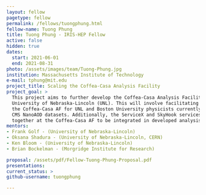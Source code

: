 ```yaml
---
layout: fellow
pagetype: fellow
permalink: /fellows/tuongphung.html
fellow-name: Tuong Phung
title: Tuong Phung - IRIS-HEP Fellow
active: false
hidden: true
dates:
  start: 2021-06-01
  end: 2021-08-31
photo: /assets/images/team/Tuong-Phung.jpg
institution: Massachusetts Institute of Technology
e-mail: tphung@mit.edu
project_title: Scaling the Coffea-Casa Analysis Facility
project_goal: >
  This project aims to further develop the Coffea-Casa Analysis Facility (AF) at the
  University of Nebraska-Lincoln (UNL). This will involve facilitating the use of
  the Coffea-Casa AF for UNL and Boston University physicists currently working with
  CMS NanoAOD datasets. Additionally, the ServiceX and SkyHook services will be deployed
  together at the Coffea-Casa AF to be integrated in developed analysis examples.
mentors:
- Frank Golf - (University of Nebraska-Lincoln)
- Oksana Shadura - (University of Nebraska-Lincoln, CERN)
- Ken Bloom - (University of Nebraska-Lincoln)
- Brian Bockelman - (Morgridge Institute for Research)

proposal: /assets/pdf/Fellow-Tuong-Phung-Proposal.pdf
presentations:
current_status: >
github-username: tuongphung

---
```

